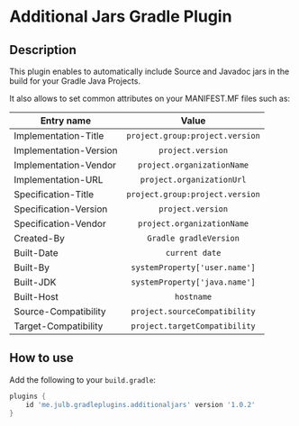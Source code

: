 # Additional Jars Gradle Plugin

## Description

This plugin enables to automatically include Source and Javadoc jars in the build for your Gradle Java Projects.

It also allows to set common attributes on your MANIFEST.MF files such as:

| Entry name             |              Value              |
| ---------------------- | :-----------------------------: |
| Implementation-Title   | `project.group:project.version` |
| Implementation-Version |        `project.version`        |
| Implementation-Vendor  |   `project.organizationName`    |
| Implementation-URL     |    `project.organizationUrl`    |
| Specification-Title    | `project.group:project.version` |
| Specification-Version  |        `project.version`        |
| Specification-Vendor   |   `project.organizationName`    |
| Created-By             |     `Gradle gradleVersion`      |
| Built-Date             |         `current date`          |
| Built-By               |  `systemProperty['user.name']`  |
| Built-JDK              |  `systemProperty['java.name']`  |
| Built-Host             |           `hostname`            |
| Source-Compatibility   |  `project.sourceCompatibility`  |
| Target-Compatibility   |  `project.targetCompatibility`  |

## How to use

Add the following to your `build.gradle`:

```groovy
plugins {
    id 'me.julb.gradleplugins.additionaljars' version '1.0.2'
}
```
